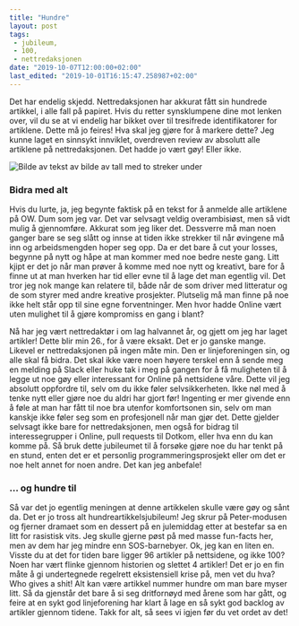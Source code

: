 ```yaml
---
title: "Hundre"
layout: post
tags: 
 - jubileum,
 - 100,
 - nettredaksjonen
date: "2019-10-07T12:00:00+02:00"
last_edited: "2019-10-01T16:15:47.258987+02:00"
---
```

Det har endelig skjedd. Nettredaksjonen har akkurat fått sin hundrede artikkel, i alle fall på papiret. Hvis du retter synsklumpene dine mot lenken over, vil du se at vi endelig har bikket over til tresifrede identifikatorer for artiklene. Dette må jo feires! Hva skal jeg gjøre for å markere dette? Jeg kunne laget en sinnsykt innviklet, overdreven review av absolutt alle artiklene på nettredaksjonen. Det hadde jo vært gøy! Eller ikke.

![Bilde av tekst av bilde av tall med to streker under](https://online.ntnu.no/media/images/responsive/5408f56f-9fff-44df-a6e1-4238542b4390.png)

### Bidra med alt

Hvis du lurte, ja, jeg begynte faktisk på en tekst for å anmelde alle artiklene på OW. Dum som jeg var. Det var selvsagt veldig overambisiøst, men så vidt mulig å gjennomføre. Akkurat som jeg liker det. Dessverre må man noen ganger bare se seg slått og innse at tiden ikke strekker til når øvingene må inn og arbeidsmengden hoper seg opp. Da er det bare å cut your losses, begynne på nytt og håpe at man kommer med noe bedre neste gang. Litt kjipt er det jo når man prøver å komme med noe nytt og kreativt, bare for å finne ut at man hverken har tid eller evne til å lage det man egentlig vil. Det tror jeg nok mange kan relatere til, både når de som driver med litteratur og de som styrer med andre kreative prosjekter. Plutselig må man finne på noe ikke helt står opp til sine egne forventninger. Men hvor hadde Online vært uten mulighet til å gjøre kompromiss en gang i blant?

Nå har jeg vært nettredaktør i om lag halvannet år, og gjett om jeg har laget artikler! Dette blir min 26., for å være eksakt. Det er jo ganske mange. Likevel er nettredaksjonen på ingen måte min. Den er linjeforeningen sin, og alle skal få bidra. Det skal ikke være noen høyere terskel enn å sende meg en melding på Slack eller huke tak i meg på gangen for å få muligheten til å legge ut noe gøy eller interessant for Online på nettsidene våre. Dette vil jeg absolutt oppfordre til, selv om du ikke føler selvsikkerheten. Ikke nøl med å tenke nytt eller gjøre noe du aldri har gjort før! Ingenting er mer givende enn å føle at man har fått til noe bra utenfor komfortsonen sin, selv om man kanskje ikke føler seg som en profesjonell når man gjør det. Dette gjelder selvsagt ikke bare for nettredaksjonen, men også for bidrag til interessegrupper i Online, pull requests til Dotkom, eller hva enn du kan komme på. Så bruk dette jubileumet til å forsøke gjøre noe du har tenkt på en stund, enten det er et personlig programmeringsprosjekt eller om det er noe helt annet for noen andre. Det kan jeg anbefale!

### … og hundre til

Så var det jo egentlig meningen at denne artikkelen skulle være gøy og sånt da. Det er jo tross alt hundreartikkelsjubileum! Jeg skrur på Peter-modusen og fjerner dramaet som en dessert på en julemiddag etter at bestefar sa en litt for rasistisk vits. Jeg skulle gjerne pøst på med masse fun-facts her, men av dem har jeg mindre enn SOS-barnebyer. Ok, jeg kan en liten en. Visste du at det for tiden bare ligger 96 artikler på nettsidene, og ikke 100? Noen har vært flinke gjennom historien og slettet 4 artikler! Det er jo en fin måte å gi undertegnede regelrett eksistensiell krise på, men vet du hva? Who gives a shit! Alt kan være artikkel nummer hundre om man bare myser litt. Så da gjenstår det bare å si seg dritfornøyd med årene som har gått, og feire at en sykt god linjeforening har klart å lage en så sykt god backlog av artikler gjennom tidene. Takk for alt, så sees vi igjen før du vet ordet av det!
